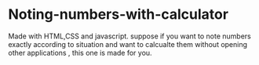 # Noting-numbers-with-calculator
Made with HTML,CSS and javascript. suppose if you want to note numbers exactly according to situation and want to calcualte them without opening other applications , this one is made for you.
